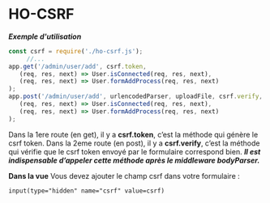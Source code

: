 HO-CSRF
========

_**Exemple d'utilisation**_

```js
const csrf = require('./ho-csrf.js');
     //...
app.get('/admin/user/add', csrf.token,
   (req, res, next) => User.isConnected(req, res, next), 
   (req, res, next) => User.formAddProcess(req, res, next)
);
app.post('/admin/user/add', urlencodedParser, uploadFile, csrf.verify,
   (req, res, next) => User.isConnected(req, res, next), 
   (req, res, next) => User.formAddProcess(req, res, next)
);
```
Dans la 1ere route (en get), il y a **csrf.token**,  c’est la méthode qui génère le csrf token.
Dans la 2eme route (en post), il y a **csrf.verify**,  c’est la méthode qui vérifie que le csrf token envoyé par le formulaire correspond bien. 
_**Il est indispensable d’appeler cette méthode après le middleware bodyParser.**_


**Dans la vue**
Vous devez ajouter le champ csrf dans votre formulaire :
```pug
input(type="hidden" name="csrf" value=csrf)
```